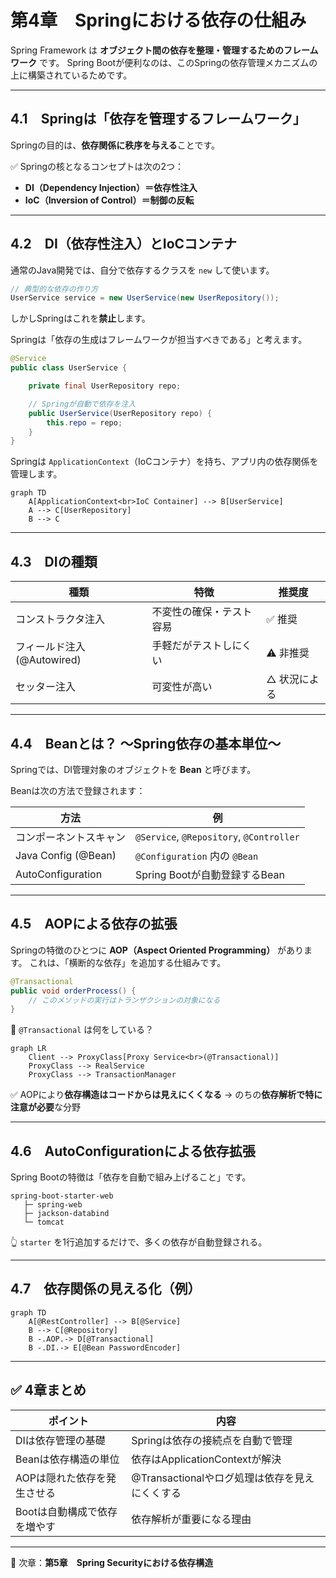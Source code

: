 # 第4章　Springにおける依存の仕組み

Spring Framework は **オブジェクト間の依存を整理・管理するためのフレームワーク** です。
Spring Bootが便利なのは、このSpringの依存管理メカニズムの上に構築されているためです。

---

## 4.1　Springは「依存を管理するフレームワーク」

Springの目的は、**依存関係に秩序を与える**ことです。

✅ Springの核となるコンセプトは次の2つ：

* **DI（Dependency Injection）＝依存性注入**
* **IoC（Inversion of Control）＝制御の反転**

---

## 4.2　DI（依存性注入）とIoCコンテナ

通常のJava開発では、自分で依存するクラスを `new` して使います。

```java
// 典型的な依存の作り方
UserService service = new UserService(new UserRepository());
```

しかしSpringはこれを**禁止**します。

Springは「依存の生成はフレームワークが担当すべきである」と考えます。

```java
@Service
public class UserService {

    private final UserRepository repo;

    // Springが自動で依存を注入
    public UserService(UserRepository repo) {
        this.repo = repo;
    }
}
```

Springは `ApplicationContext`（IoCコンテナ）を持ち、アプリ内の依存関係を管理します。

```mermaid
graph TD
    A[ApplicationContext<br>IoC Container] --> B[UserService]
    A --> C[UserRepository]
    B --> C
```

---

## 4.3　DIの種類

| 種類                   | 特徴           | 推奨度     |
| -------------------- | ------------ | ------- |
| コンストラクタ注入            | 不変性の確保・テスト容易 | ✅ 推奨    |
| フィールド注入 (@Autowired) | 手軽だがテストしにくい  | ⚠ 非推奨   |
| セッター注入               | 可変性が高い       | △ 状況による |

---

## 4.4　Beanとは？ ～Spring依存の基本単位～

Springでは、DI管理対象のオブジェクトを **Bean** と呼びます。

Beanは次の方法で登録されます：

| 方法                  | 例                                        |
| ------------------- | ---------------------------------------- |
| コンポーネントスキャン         | `@Service`, `@Repository`, `@Controller` |
| Java Config (@Bean) | `@Configuration` 内の `@Bean`              |
| AutoConfiguration   | Spring Bootが自動登録するBean                   |

---

## 4.5　AOPによる依存の拡張

Springの特徴のひとつに **AOP（Aspect Oriented Programming）** があります。
これは、「横断的な依存」を追加する仕組みです。

```java
@Transactional
public void orderProcess() {
    // このメソッドの実行はトランザクションの対象になる
}
```

📌 `@Transactional` は何をしている？

```mermaid
graph LR
    Client --> ProxyClass[Proxy Service<br>(@Transactional)]
    ProxyClass --> RealService
    ProxyClass --> TransactionManager
```

✅ AOPにより**依存構造はコードからは見えにくくなる**
→ のちの**依存解析で特に注意が必要**な分野

---

## 4.6　AutoConfigurationによる依存拡張

Spring Bootの特徴は「依存を自動で組み上げること」です。

```text
spring-boot-starter-web
   ├─ spring-web
   ├─ jackson-databind
   └─ tomcat
```

👆 `starter` を1行追加するだけで、多くの依存が自動登録される。

---

## 4.7　依存関係の見える化（例）

```mermaid
graph TD
    A[@RestController] --> B[@Service]
    B --> C[@Repository]
    B -.AOP.-> D[@Transactional]
    B -.DI.-> E[@Bean PasswordEncoder]
```

---

## ✅ 4章まとめ

| ポイント             | 内容                             |
| ---------------- | ------------------------------ |
| DIは依存管理の基礎       | Springは依存の接続点を自動で管理            |
| Beanは依存構造の単位     | 依存はApplicationContextが解決       |
| AOPは隠れた依存を発生させる  | @Transactionalやログ処理は依存を見えにくくする |
| Bootは自動構成で依存を増やす | 依存解析が重要になる理由                   |

---

📘 次章：**第5章　Spring Securityにおける依存構造**
